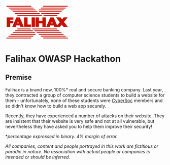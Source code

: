 <img src="static/falihax.png" width="200" />

# Falihax OWASP Hackathon

## Premise
Falihax is a brand new, 100%* real and secure banking company. Last year, they
contracted a group of computer science students to build a website for them -
unfortunately, none of these students
were [CyberSoc](https://cybersoc.org.uk/?r=falihax) members and so didn't know
how to build a web app securely.

Recently, they have experienced a number of
attacks on their website. They are insistent that their website is very safe and
not at all vulnerable, but nevertheless they have asked you to help them improve
their security!

**percentage expressed in binary. 4% margin of error.*

*All companies, content and people portrayed in this work
are fictitious or parodic in nature. No association with actual people or
companies is intended or should be inferred.*